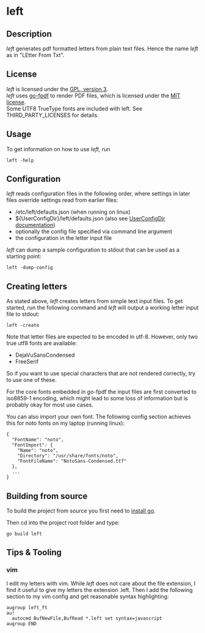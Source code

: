 # left

## Description

_left_ generates pdf formatted letters from plain text files. 
Hence the name _left_ as in "LEtter From Txt".

## License

_left_ is licensed under the [GPL, version 3](LICENSE).  
_left_ uses [go-fpdf](https://github.com/go-pdf/fpdf) to render PDF files, which is licensed under the [MIT license](https://github.com/go-pdf/fpdf/blob/main/LICENSE).  
Some UTF8 TrueType fonts are included with left. See THIRD_PARTY_LICENSES for details.

## Usage

To get information on how to use _left_, run 
```
left -help
```

## Configuration

_left_ reads configuration files in the following order, where settings in later files override settings read from earlier files:
- /etc/left/defaults.json (when running on linux)
- ${UserConfigDir}/left/defaults.json (also see [UserConfigDir documentation](https://pkg.go.dev/os#UserConfigDir))
- optionally the config file specified via command line argument
- the configuration in the letter input file

_left_ can dump a sample configuration to stdout that can be used as a starting point:
```
left -dump-config
```

## Creating letters

As stated above, _left_ creates letters from simple text input files.
To get started, run the following command and _left_ will output a working letter input file to stdout:
```
left -create
```

Note that letter files are expected to be encoded in utf-8. However, only two true utf8 fonts are available:
- DejaVuSansCondensed
- FreeSerif  

So if you want to use special characters that are not rendered correctly, try to use one of these.

For the core fonts embedded in go-fpdf the input files are first converted to iso8859-1 encoding, which might lead to some loss of information 
but is probably okay for most use cases.

You can also import your own font. The following config section achieves this for noto fonts on my laptop (running linux):
```
{
  "FontName": "noto",
  "FontImport": {
    "Name": "noto",
    "Directory": "/usr/share/fonts/noto",
    "FontFileName": "NotoSans-Condensed.ttf"
  },
  ...
}
```

## Building from source

To build the project from source you first need to [install go](https://go.dev/doc/install).

Then cd into the project root folder and type:
```
go build left
```

## Tips & Tooling

### vim

I edit my letters with vim. While _left_ does not care about the file extension, 
I find it useful to give my letters the extension .left.
Then I add the following section to my vim config and get reasonable syntax highlighting:
```
augroup left_ft
au!
  autocmd BufNewFile,BufRead *.left set syntax=javascript
augroup END
```
 